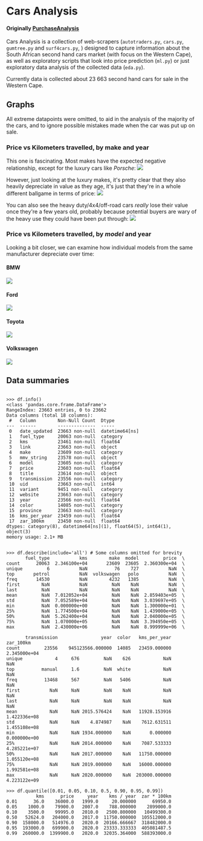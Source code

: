 # Cars Analysis 
#### Originally [PurchaseAnalysis](https://github.com/beyarkay/PurchaseAnalysis)


Cars Analysis is a collection of web-scrapers 
(`autotraders.py`, `cars.py`, `gumtree.py` and `surf4cars.py`, ) 
designed to capture information about the 
South African second hand cars market (with focus on the Western Cape), 
as well as exploratory scripts that look into price prediction (`ml.py`) or just exploratory
data analysis of the collected data (`eda.py`). 

Currently data is collected about 
23 663 second hand cars for sale in the Western Cape.

## Graphs
All extreme datapoints were omitted, to aid in the analysis 
of the majority of the cars, and to ignore possible mistakes made
when the car was put up on sale.
### Price vs Kilometers travelled, by make and year
This one is fascinating. Most makes have the expected negative relationship,
except for the luxury cars like _Porsche_:
![](price-kms(year-make).png)

However, just looking at the luxury makes, it's pretty clear that they
also heavily depreciate in value as they age, it's just that they're in
a whole different ballgame in terms of price:
![](price-kms(year-make)ZAR>=1000000.png)


You can also see the heavy duty/4x4/off-road cars _really_ lose their value 
once they're a few years old, probably because potential buyers are wary
of the heavy use they could have been put through:
![](price-kms(year-make)heavy_duty.png)


### Price vs Kilometers travelled, by _model_ and year
Looking a bit closer, we can examine how individual models from the
same manufacturer depreciate over time:
#### BMW
![](per_make/bmw-price-kms(year-model).png)
#### Ford
![](per_make/ford-price-kms(year-model).png)
#### Toyota
![](per_make/toyota-price-kms(year-model).png)
#### Volkswagen
![](per_make/volkswagen-price-kms(year-model).png)


## Data summaries
```

>>> df.info()
<class 'pandas.core.frame.DataFrame'>
RangeIndex: 23663 entries, 0 to 23662
Data columns (total 18 columns):
 #   Column        Non-Null Count  Dtype         
---  ------        --------------  -----         
 0   date_updated  23663 non-null  datetime64[ns]
 1   fuel_type     20063 non-null  category      
 2   kms           23461 non-null  float64       
 3   link          23663 non-null  object        
 4   make          23609 non-null  category      
 5   mmv_string    23578 non-null  object        
 6   model         23605 non-null  category      
 7   price         23603 non-null  float64       
 8   title         23614 non-null  object        
 9   transmission  23556 non-null  category      
 10  uid           23663 non-null  int64         
 11  variant       9451 non-null   category      
 12  website       23663 non-null  category      
 13  year          23566 non-null  float64       
 14  color         14085 non-null  category      
 15  province      23663 non-null  category      
 16  kms_per_year  23459 non-null  float64       
 17  zar_100km     23450 non-null  float64       
dtypes: category(8), datetime64[ns](1), float64(5), int64(1), object(3)
memory usage: 2.1+ MB


>>> df.describe(include='all') # Some columns omitted for brevity
       fuel_type           kms        make  model         price  \
count      20063  2.346100e+04       23609  23605  2.360300e+04  \
unique         6           NaN          76    727           NaN  \
top       petrol           NaN  volkswagen   polo           NaN  \
freq       14530           NaN        4232   1385           NaN  \
first        NaN           NaN         NaN    NaN           NaN  \
last         NaN           NaN         NaN    NaN           NaN  \
mean         NaN  7.012052e+04         NaN    NaN  2.859403e+05  \
std          NaN  7.052589e+04         NaN    NaN  3.039697e+05  \
min          NaN  0.000000e+00         NaN    NaN  1.300000e+01  \
25%          NaN  1.774500e+04         NaN    NaN  1.439000e+05  \
50%          NaN  5.262400e+04         NaN    NaN  2.040000e+05  \
75%          NaN  1.070000e+05         NaN    NaN  3.394950e+05  \
max          NaN  2.430000e+06         NaN    NaN  8.999999e+06  \

       transmission                year  color   kms_per_year     zar_100km
count         23556    945123566.000000  14085   23459.000000  2.345000e+04
unique            4     676         NaN    626            NaN           NaN
top          manual     1.6         NaN  white            NaN           NaN
freq          13468     567         NaN   5406            NaN           NaN
first           NaN     NaN         NaN    NaN            NaN           NaN
last            NaN     NaN         NaN    NaN            NaN           NaN
mean            NaN     NaN 2015.576424    NaN   11928.153916  1.422336e+08
std             NaN     NaN    4.874987    NaN    7612.631511  1.455108e+08
min             NaN     NaN 1934.000000    NaN       0.000000  0.000000e+00
25%             NaN     NaN 2014.000000    NaN    7087.533333  4.285221e+07
50%             NaN     NaN 2017.000000    NaN   11750.000000  1.055120e+08
75%             NaN     NaN 2019.000000    NaN   16000.000000  1.992581e+08
max             NaN     NaN 2020.000000    NaN  203000.000000  4.223122e+09

>>> df.quantile([0.01, 0.05, 0.10, 0.5, 0.90, 0.95, 0.99])
           kms      price     year    kms / year  zar * 100km
0.01      36.0    36000.0   1999.0     20.000000      69950.0
0.05    1000.0    79900.0   2007.0    788.000000    2899000.0
0.10    3500.0    99995.0   2010.0   2500.800000   10499300.0
0.50   52624.0   204000.0   2017.0  11750.000000  105512000.0
0.90  158000.0   514976.0   2020.0  20166.666667  318482000.0
0.95  193000.0   699900.0   2020.0  23333.333333  405081487.5
0.99  260000.0  1399900.0   2020.0  32035.364000  588393000.0

```